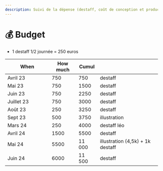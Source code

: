 ```yaml
---
description: Suivi de la dépense (destaff, coût de conception et production)
---
```


# 💰 Budget

* 1 destaff 1/2 journée = 250 euros&#x20;

<table><thead><tr><th width="130">When</th><th data-type="number">How much</th><th>Cumul</th><th></th></tr></thead><tbody><tr><td>Avril 23</td><td>750</td><td>750</td><td>destaff</td></tr><tr><td>Mai 23</td><td>750</td><td>1500</td><td>destaff</td></tr><tr><td>Juin 23</td><td>750</td><td>2250</td><td>destaff</td></tr><tr><td>Juillet 23</td><td>750</td><td>3000</td><td>destaff</td></tr><tr><td>Août 23</td><td>250</td><td>3250</td><td>destaff</td></tr><tr><td>Sept 23</td><td>500</td><td>3750</td><td>illustration</td></tr><tr><td>Mars 24 </td><td>250</td><td>4000</td><td>destaff léo</td></tr><tr><td>Avril 24 </td><td>1500</td><td>5500</td><td>destaff </td></tr><tr><td>Mai 24</td><td>5500</td><td>11 000</td><td>illustration (4,5k) + 1k destaff </td></tr><tr><td>Juin 24</td><td>6000</td><td>11 500</td><td>destaff</td></tr></tbody></table>
